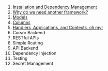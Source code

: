 1. [Installation and Dependency Management](./1_installation_dependencies.md)
2. [Why do we need another framework?](./2_but_why.md)
3. [Models](./3_models.md)
4. [Columns](./4_columns.md)
5. [Handlers, Applications, and Contexts, oh my!](./5_handlers.md)
6. Cursor Backend
7. RESTful APIs
8. Simple Routing
9. API Backend
10. Dependency Injection
11. Testing
12. Secret Management
